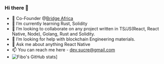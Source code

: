 ### Hi there 👋
- 🔭 Co-Founder @[Bridge Africa](https://bridge.africa)
- 🌱 I’m currently learning Rust, Solidity
- 👯 I’m looking to collaborate on any project written in TS/JS(React, React Native, Node), Golang, Rust and Solidity.
- 🤔 I’m looking for help with blockchain Engineering materials.
- 💬 Ask me about anything React Native
- 📫 You can reach me here - dev.sucre@gmail.com
- ![Fibo's GitHub stats](https://github-readme-stats.vercel.app/api?username=gmemmy)]
